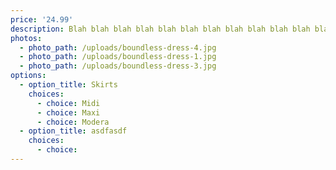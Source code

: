 ```yaml
---
price: '24.99'
description: Blah blah blah blah blah blah blah blah blah blah blah blah
photos:
  - photo_path: /uploads/boundless-dress-4.jpg
  - photo_path: /uploads/boundless-dress-1.jpg
  - photo_path: /uploads/boundless-dress-3.jpg
options:
  - option_title: Skirts
    choices:
      - choice: Midi
      - choice: Maxi
      - choice: Modera
  - option_title: asdfasdf
    choices:
      - choice:
---
```

